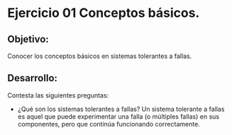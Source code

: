 # Ejercicio 01 Conceptos básicos.
## Objetivo:
Conocer los conceptos básicos en sistemas tolerantes a fallas.
## Desarrollo:
Contesta las siguientes preguntas:

* ¿Qué son los sistemas tolerantes a fallas?
Un sistema tolerante a fallas es aquel que puede experimentar una falla (o múltiples fallas) en sus componentes, pero que continúa funcionando correctamente.

